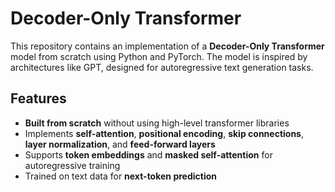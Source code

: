 # Decoder-Only Transformer

This repository contains an implementation of a **Decoder-Only Transformer** model from scratch using Python and PyTorch. The model is inspired by architectures like GPT, designed for autoregressive text generation tasks.

## Features

- **Built from scratch** without using high-level transformer libraries  
- Implements **self-attention**, **positional encoding**, **skip connections**, **layer normalization**, and **feed-forward layers**  
- Supports **token embeddings** and **masked self-attention** for autoregressive training  
- Trained on text data for **next-token prediction**  
